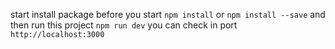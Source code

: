 start install package before you start `npm install` or `npm install --save`
and then
run this project `npm run dev` you can check in port `http://localhost:3000`